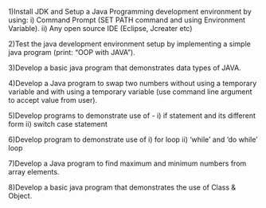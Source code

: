 
1)Install JDK and Setup a Java Programming development environment by using:
i) Command Prompt (SET PATH command and using Environment Variable).
ii) Any open source IDE (Eclipse, Jcreater etc)

2)Test the java development environment setup by implementing a simple java program (print: “OOP with JAVA”).

3)Develop a basic java program that demonstrates data types of JAVA.

4)Develop a Java program to swap two numbers without using a temporary variable and with using a temporary variable (use command line argument to accept value from user).

5)Develop programs to demonstrate use of -
i) if statement and its different form
ii) switch case statement

6)Develop program to demonstrate use of
i) for loop
ii) ‘while’ and ‘do while’ loop

7)Develop a Java program to find maximum and minimum numbers from array elements.

8)Develop a basic java program that demonstrates the use of Class & Object. 
